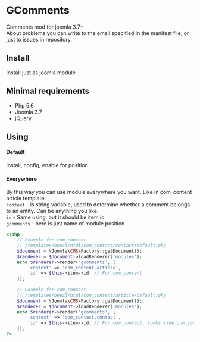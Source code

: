 # GComments
Comments mod for joomla 3.7+  
About problems you can write to the email specified in the manifest file, or just to issues in repository.
## Install
Install just as joomla module
## Minimal requirements
 - Php 5.6
 - Joomla 3.7
 - jQuery
## Using
#### Default
Install, config, enable for position.
#### Everywhere
By this way you can use module everywhere you want. Like in com_content article template.  
`context` - is string variable, used to determine whether a comment belongs to an entity. Can be anything you like.  
`id` - Same using, but it should be item id  
`gcomments` - here is just name of module position
```php
<?php
    // Example for com_content
    // /templates/beez3/html/com_contact/contact/default.php
    $document = \Joomla\CMS\Factory::getDocument();
    $renderer = $document->loadRenderer('modules');
    echo $renderer->render('gcomments', [
        'context' => 'com_content.article',
        'id' => $this->item->id, // For com_content
    ]);
    
    // Example for com_contact
    // /templates/beez3/html/com_content/article/default.php
    $document = \Joomla\CMS\Factory::getDocument();
    $renderer = $document->loadRenderer('modules');
    echo $renderer->render('gcomments', [
    	'context' => 'com_contact.contact',
    	'id' => $this->item->id, // For com_contact, looks like com_content
    ]);
?>
```

